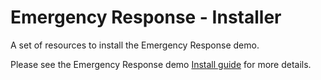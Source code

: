 # Emergency Response - Installer

A set of resources to install the Emergency Response demo.

Please see the Emergency Response demo [Install guide](https://erdemo.io/install) for more details.
